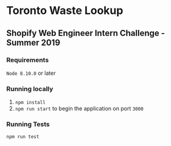 # Toronto Waste Lookup
## Shopify Web Engineer Intern Challenge - Summer 2019

### Requirements
`Node 8.10.0` or later

### Running locally
1. `npm install`
2. `npm run start` to begin the application on port `3000`

### Running Tests
`npm run test`
